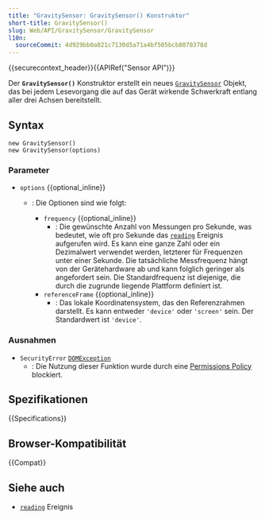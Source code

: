 ```yaml
---
title: "GravitySensor: GravitySensor() Konstruktor"
short-title: GravitySensor()
slug: Web/API/GravitySensor/GravitySensor
l10n:
  sourceCommit: 4d929bb0a021c7130d5a71a4bf505bcb8070378d
---
```


{{securecontext_header}}{{APIRef("Sensor API")}}

Der **`GravitySensor()`**
Konstruktor erstellt ein neues [`GravitySensor`](/de/docs/Web/API/GravitySensor) Objekt, das bei jedem Lesevorgang die auf das Gerät wirkende Schwerkraft entlang aller drei Achsen bereitstellt.

## Syntax

```js-nolint
new GravitySensor()
new GravitySensor(options)
```

### Parameter

- `options` {{optional_inline}}

  - : Die Optionen sind wie folgt:

    - `frequency` {{optional_inline}}
      - : Die gewünschte Anzahl von Messungen pro Sekunde, was bedeutet, wie oft pro Sekunde das [`reading`](/de/docs/Web/API/Sensor/reading_event) Ereignis aufgerufen wird. Es kann eine ganze Zahl oder ein Dezimalwert verwendet werden, letzterer für Frequenzen unter einer Sekunde. Die tatsächliche Messfrequenz hängt von der Gerätehardware ab und kann folglich geringer als angefordert sein. Die Standardfrequenz ist diejenige, die durch die zugrunde liegende Plattform definiert ist.
    - `referenceFrame` {{optional_inline}}
      - : Das lokale Koordinatensystem, das den Referenzrahmen darstellt. Es kann entweder `'device'` oder `'screen'` sein. Der Standardwert ist `'device'`.

### Ausnahmen

- `SecurityError` [`DOMException`](/de/docs/Web/API/DOMException)
  - : Die Nutzung dieser Funktion wurde durch eine [Permissions Policy](/de/docs/Web/HTTP/Guides/Permissions_Policy) blockiert.

## Spezifikationen

{{Specifications}}

## Browser-Kompatibilität

{{Compat}}

## Siehe auch

- [`reading`](/de/docs/Web/API/Sensor/reading_event) Ereignis
